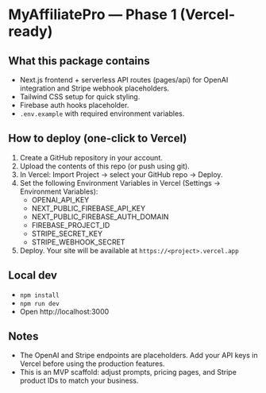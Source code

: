 # MyAffiliatePro — Phase 1 (Vercel-ready)

## What this package contains
- Next.js frontend + serverless API routes (pages/api) for OpenAI integration and Stripe webhook placeholders.
- Tailwind CSS setup for quick styling.
- Firebase auth hooks placeholder.
- `.env.example` with required environment variables.

## How to deploy (one-click to Vercel)
1. Create a GitHub repository in your account.
2. Upload the contents of this repo (or push using git).
3. In Vercel: Import Project → select your GitHub repo → Deploy.
4. Set the following Environment Variables in Vercel (Settings → Environment Variables):
   - OPENAI_API_KEY
   - NEXT_PUBLIC_FIREBASE_API_KEY
   - NEXT_PUBLIC_FIREBASE_AUTH_DOMAIN
   - FIREBASE_PROJECT_ID
   - STRIPE_SECRET_KEY
   - STRIPE_WEBHOOK_SECRET
5. Deploy. Your site will be available at `https://<project>.vercel.app`

## Local dev
- `npm install`
- `npm run dev`
- Open http://localhost:3000

## Notes
- The OpenAI and Stripe endpoints are placeholders. Add your API keys in Vercel before using the production features.
- This is an MVP scaffold: adjust prompts, pricing pages, and Stripe product IDs to match your business.
